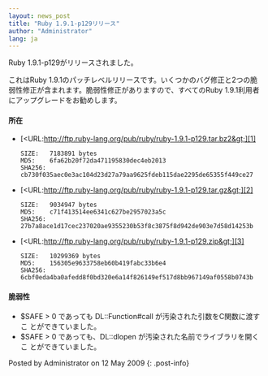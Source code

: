 ```yaml
---
layout: news_post
title: "Ruby 1.9.1-p129リリース"
author: "Administrator"
lang: ja
---
```


Ruby 1.9.1-p129がリリースされました。

これはRuby 1.9.1のパッチレベルリリースです。いくつかのバグ修正と2つの脆
弱性修正が含まれます。脆弱性修正がありますので、すべてのRuby 1.9.1利用者 にアップグレードをお勧めします。

#### 所在

* [&lt;URL:http://ftp.ruby-lang.org/pub/ruby/ruby-1.9.1-p129.tar.bz2&gt;][1]
  
      SIZE:   7183891 bytes
      MD5:    6fa62b20f72da471195830dec4eb2013
      SHA256: cb730f035aec0e3ac104d23d27a79aa9625fdeb115dae2295de65355f449ce27

* [&lt;URL:http://ftp.ruby-lang.org/pub/ruby/ruby-1.9.1-p129.tar.gz&gt;][2]
  
      SIZE:   9034947 bytes
      MD5:    c71f413514ee6341c627be2957023a5c
      SHA256: 27b7a8ace1d17cec237020ae9355230b53f8c3875f8d942de903e7d58d14253b

* [&lt;URL:http://ftp.ruby-lang.org/pub/ruby/ruby-1.9.1-p129.zip&gt;][3]
  
      SIZE:   10299369 bytes
      MD5:    156305e9633758eb60b419fabc33b6e4
      SHA256: 6cbf0eda4ba0afedd8f0bd320e6a14f826149ef517d8bb967149af0558b0743b

#### 脆弱性

* $SAFE &gt; 0 であっても DL::Function#call が汚染された引数をC関数に渡すこ とができていました。
* $SAFE &gt; 0 であっても、DL::dlopen が汚染された名前でライブラリを開くこ とができていました。

Posted by Administrator on 12 May 2009
{: .post-info}



[1]: http://ftp.ruby-lang.org/pub/ruby/ruby-1.9.1-p129.tar.bz2 
[2]: http://ftp.ruby-lang.org/pub/ruby/ruby-1.9.1-p129.tar.gz 
[3]: http://ftp.ruby-lang.org/pub/ruby/ruby-1.9.1-p129.zip 
